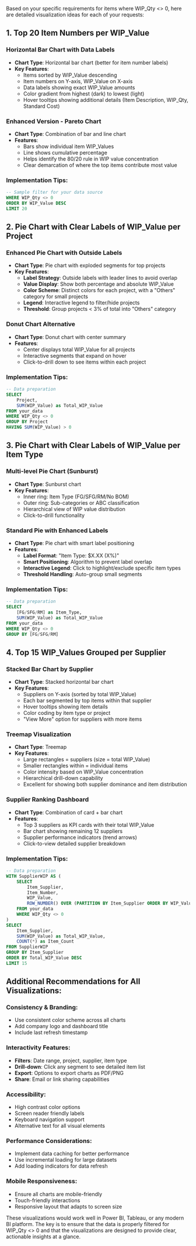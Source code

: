 

Based on your specific requirements for items where WIP_Qty <> 0, here are detailed visualization ideas for each of your requests:

## 1. Top 20 Item Numbers per WIP_Value

### **Horizontal Bar Chart with Data Labels**
- **Chart Type**: Horizontal bar chart (better for item number labels)
- **Key Features**:
  - Items sorted by WIP_Value descending
  - Item numbers on Y-axis, WIP_Value on X-axis
  - Data labels showing exact WIP_Value amounts
  - Color gradient from highest (dark) to lowest (light)
  - Hover tooltips showing additional details (Item Description, WIP_Qty, Standard Cost)

### **Enhanced Version - Pareto Chart**
- **Chart Type**: Combination of bar and line chart
- **Features**:
  - Bars show individual item WIP_Values
  - Line shows cumulative percentage
  - Helps identify the 80/20 rule in WIP value concentration
  - Clear demarcation of where the top items contribute most value

### **Implementation Tips**:
```sql
-- Sample filter for your data source
WHERE WIP_Qty <> 0
ORDER BY WIP_Value DESC
LIMIT 20
```

## 2. Pie Chart with Clear Labels of WIP_Value per Project

### **Enhanced Pie Chart with Outside Labels**
- **Chart Type**: Pie chart with exploded segments for top projects
- **Key Features**:
  - **Label Strategy**: Outside labels with leader lines to avoid overlap
  - **Value Display**: Show both percentage and absolute WIP_Value
  - **Color Scheme**: Distinct colors for each project, with a "Others" category for small projects
  - **Legend**: Interactive legend to filter/hide projects
  - **Threshold**: Group projects < 3% of total into "Others" category

### **Donut Chart Alternative**
- **Chart Type**: Donut chart with center summary
- **Features**:
  - Center displays total WIP_Value for all projects
  - Interactive segments that expand on hover
  - Click-to-drill down to see items within each project

### **Implementation Tips**:
```sql
-- Data preparation
SELECT 
    Project,
    SUM(WIP_Value) as Total_WIP_Value
FROM your_data
WHERE WIP_Qty <> 0
GROUP BY Project
HAVING SUM(WIP_Value) > 0
```

## 3. Pie Chart with Clear Labels of WIP_Value per Item Type

### **Multi-level Pie Chart (Sunburst)**
- **Chart Type**: Sunburst chart
- **Key Features**:
  - Inner ring: Item Type (FG/SFG/RM/No BOM)
  - Outer ring: Sub-categories or ABC classification
  - Hierarchical view of WIP value distribution
  - Click-to-drill functionality

### **Standard Pie with Enhanced Labels**
- **Chart Type**: Pie chart with smart label positioning
- **Features**:
  - **Label Format**: "Item Type: $X.XX (X%)"
  - **Smart Positioning**: Algorithm to prevent label overlap
  - **Interactive Legend**: Click to highlight/exclude specific item types
  - **Threshold Handling**: Auto-group small segments

### **Implementation Tips**:
```sql
-- Data preparation
SELECT 
    [FG/SFG/RM] as Item_Type,
    SUM(WIP_Value) as Total_WIP_Value
FROM your_data
WHERE WIP_Qty <> 0
GROUP BY [FG/SFG/RM]
```

## 4. Top 15 WIP_Values Grouped per Supplier

### **Stacked Bar Chart by Supplier**
- **Chart Type**: Stacked horizontal bar chart
- **Key Features**:
  - Suppliers on Y-axis (sorted by total WIP_Value)
  - Each bar segmented by top items within that supplier
  - Hover tooltips showing item details
  - Color coding by item type or project
  - "View More" option for suppliers with more items

### **Treemap Visualization**
- **Chart Type**: Treemap
- **Key Features**:
  - Large rectangles = suppliers (size = total WIP_Value)
  - Smaller rectangles within = individual items
  - Color intensity based on WIP_Value concentration
  - Hierarchical drill-down capability
  - Excellent for showing both supplier dominance and item distribution

### **Supplier Ranking Dashboard**
- **Chart Type**: Combination of card + bar chart
- **Features**:
  - Top 3 suppliers as KPI cards with their total WIP_Value
  - Bar chart showing remaining 12 suppliers
  - Supplier performance indicators (trend arrows)
  - Click-to-view detailed supplier breakdown

### **Implementation Tips**:
```sql
-- Data preparation
WITH SupplierWIP AS (
    SELECT 
        Item_Supplier,
        Item_Number,
        WIP_Value,
        ROW_NUMBER() OVER (PARTITION BY Item_Supplier ORDER BY WIP_Value DESC) as ItemRank
    FROM your_data
    WHERE WIP_Qty <> 0
)
SELECT 
    Item_Supplier,
    SUM(WIP_Value) as Total_WIP_Value,
    COUNT(*) as Item_Count
FROM SupplierWIP
GROUP BY Item_Supplier
ORDER BY Total_WIP_Value DESC
LIMIT 15
```

## **Additional Recommendations for All Visualizations:**

### **Consistency & Branding**:
- Use consistent color scheme across all charts
- Add company logo and dashboard title
- Include last refresh timestamp

### **Interactivity Features**:
- **Filters**: Date range, project, supplier, item type
- **Drill-down**: Click any segment to see detailed item list
- **Export**: Options to export charts as PDF/PNG
- **Share**: Email or link sharing capabilities

### **Accessibility**:
- High contrast color options
- Screen reader friendly labels
- Keyboard navigation support
- Alternative text for all visual elements

### **Performance Considerations**:
- Implement data caching for better performance
- Use incremental loading for large datasets
- Add loading indicators for data refresh

### **Mobile Responsiveness**:
- Ensure all charts are mobile-friendly
- Touch-friendly interactions
- Responsive layout that adapts to screen size

These visualizations would work well in Power BI, Tableau, or any modern BI platform. The key is to ensure that the data is properly filtered for WIP_Qty <> 0 and that the visualizations are designed to provide clear, actionable insights at a glance.